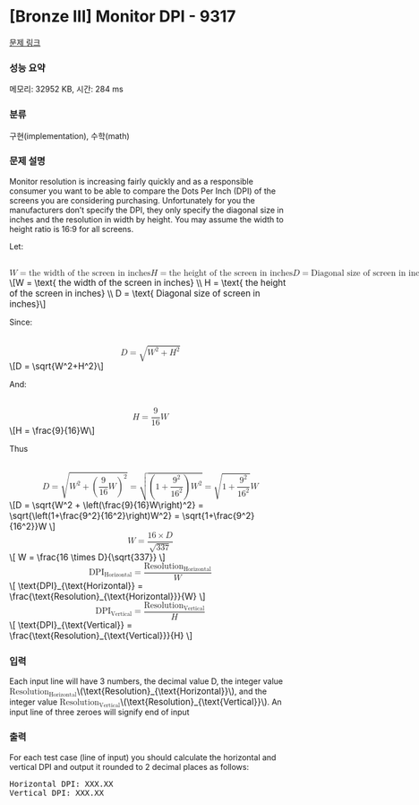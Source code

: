 # [Bronze III] Monitor DPI - 9317 

[문제 링크](https://www.acmicpc.net/problem/9317) 

### 성능 요약

메모리: 32952 KB, 시간: 284 ms

### 분류

구현(implementation), 수학(math)

### 문제 설명

<p>Monitor resolution is increasing fairly quickly and as a responsible consumer you want to be able to compare the Dots Per Inch (DPI) of the screens you are considering purchasing. Unfortunately for you the manufacturers don’t specify the DPI, they only specify the diagonal size in inches and the resolution in width by height. You may assume the width to height ratio is 16:9 for all screens.</p>

<p>Let:</p>

<p><mjx-container class="MathJax" jax="CHTML" display="true" style="font-size: 109.1%; position: relative;"> <mjx-math display="true" class="MJX-TEX" aria-hidden="true" style="margin-left: 0px; margin-right: 0px;"><mjx-mi class="mjx-i"><mjx-c class="mjx-c1D44A TEX-I"></mjx-c></mjx-mi><mjx-mo class="mjx-n" space="4"><mjx-c class="mjx-c3D"></mjx-c></mjx-mo><mjx-mtext class="mjx-n" space="4"><mjx-c class="mjx-cA0"></mjx-c><mjx-c class="mjx-c74"></mjx-c><mjx-c class="mjx-c68"></mjx-c><mjx-c class="mjx-c65"></mjx-c><mjx-c class="mjx-c20"></mjx-c><mjx-c class="mjx-c77"></mjx-c><mjx-c class="mjx-c69"></mjx-c><mjx-c class="mjx-c64"></mjx-c><mjx-c class="mjx-c74"></mjx-c><mjx-c class="mjx-c68"></mjx-c><mjx-c class="mjx-c20"></mjx-c><mjx-c class="mjx-c6F"></mjx-c><mjx-c class="mjx-c66"></mjx-c><mjx-c class="mjx-c20"></mjx-c><mjx-c class="mjx-c74"></mjx-c><mjx-c class="mjx-c68"></mjx-c><mjx-c class="mjx-c65"></mjx-c><mjx-c class="mjx-c20"></mjx-c><mjx-c class="mjx-c73"></mjx-c><mjx-c class="mjx-c63"></mjx-c><mjx-c class="mjx-c72"></mjx-c><mjx-c class="mjx-c65"></mjx-c><mjx-c class="mjx-c65"></mjx-c><mjx-c class="mjx-c6E"></mjx-c><mjx-c class="mjx-c20"></mjx-c><mjx-c class="mjx-c69"></mjx-c><mjx-c class="mjx-c6E"></mjx-c><mjx-c class="mjx-c20"></mjx-c><mjx-c class="mjx-c69"></mjx-c><mjx-c class="mjx-c6E"></mjx-c><mjx-c class="mjx-c63"></mjx-c><mjx-c class="mjx-c68"></mjx-c><mjx-c class="mjx-c65"></mjx-c><mjx-c class="mjx-c73"></mjx-c></mjx-mtext><mjx-mspace></mjx-mspace><mjx-mi class="mjx-i"><mjx-c class="mjx-c1D43B TEX-I"></mjx-c></mjx-mi><mjx-mo class="mjx-n" space="4"><mjx-c class="mjx-c3D"></mjx-c></mjx-mo><mjx-mtext class="mjx-n" space="4"><mjx-c class="mjx-cA0"></mjx-c><mjx-c class="mjx-c74"></mjx-c><mjx-c class="mjx-c68"></mjx-c><mjx-c class="mjx-c65"></mjx-c><mjx-c class="mjx-c20"></mjx-c><mjx-c class="mjx-c68"></mjx-c><mjx-c class="mjx-c65"></mjx-c><mjx-c class="mjx-c69"></mjx-c><mjx-c class="mjx-c67"></mjx-c><mjx-c class="mjx-c68"></mjx-c><mjx-c class="mjx-c74"></mjx-c><mjx-c class="mjx-c20"></mjx-c><mjx-c class="mjx-c6F"></mjx-c><mjx-c class="mjx-c66"></mjx-c><mjx-c class="mjx-c20"></mjx-c><mjx-c class="mjx-c74"></mjx-c><mjx-c class="mjx-c68"></mjx-c><mjx-c class="mjx-c65"></mjx-c><mjx-c class="mjx-c20"></mjx-c><mjx-c class="mjx-c73"></mjx-c><mjx-c class="mjx-c63"></mjx-c><mjx-c class="mjx-c72"></mjx-c><mjx-c class="mjx-c65"></mjx-c><mjx-c class="mjx-c65"></mjx-c><mjx-c class="mjx-c6E"></mjx-c><mjx-c class="mjx-c20"></mjx-c><mjx-c class="mjx-c69"></mjx-c><mjx-c class="mjx-c6E"></mjx-c><mjx-c class="mjx-c20"></mjx-c><mjx-c class="mjx-c69"></mjx-c><mjx-c class="mjx-c6E"></mjx-c><mjx-c class="mjx-c63"></mjx-c><mjx-c class="mjx-c68"></mjx-c><mjx-c class="mjx-c65"></mjx-c><mjx-c class="mjx-c73"></mjx-c></mjx-mtext><mjx-mspace></mjx-mspace><mjx-mi class="mjx-i"><mjx-c class="mjx-c1D437 TEX-I"></mjx-c></mjx-mi><mjx-mo class="mjx-n" space="4"><mjx-c class="mjx-c3D"></mjx-c></mjx-mo><mjx-mtext class="mjx-n" space="4"><mjx-c class="mjx-cA0"></mjx-c><mjx-c class="mjx-c44"></mjx-c><mjx-c class="mjx-c69"></mjx-c><mjx-c class="mjx-c61"></mjx-c><mjx-c class="mjx-c67"></mjx-c><mjx-c class="mjx-c6F"></mjx-c><mjx-c class="mjx-c6E"></mjx-c><mjx-c class="mjx-c61"></mjx-c><mjx-c class="mjx-c6C"></mjx-c><mjx-c class="mjx-c20"></mjx-c><mjx-c class="mjx-c73"></mjx-c><mjx-c class="mjx-c69"></mjx-c><mjx-c class="mjx-c7A"></mjx-c><mjx-c class="mjx-c65"></mjx-c><mjx-c class="mjx-c20"></mjx-c><mjx-c class="mjx-c6F"></mjx-c><mjx-c class="mjx-c66"></mjx-c><mjx-c class="mjx-c20"></mjx-c><mjx-c class="mjx-c73"></mjx-c><mjx-c class="mjx-c63"></mjx-c><mjx-c class="mjx-c72"></mjx-c><mjx-c class="mjx-c65"></mjx-c><mjx-c class="mjx-c65"></mjx-c><mjx-c class="mjx-c6E"></mjx-c><mjx-c class="mjx-c20"></mjx-c><mjx-c class="mjx-c69"></mjx-c><mjx-c class="mjx-c6E"></mjx-c><mjx-c class="mjx-c20"></mjx-c><mjx-c class="mjx-c69"></mjx-c><mjx-c class="mjx-c6E"></mjx-c><mjx-c class="mjx-c63"></mjx-c><mjx-c class="mjx-c68"></mjx-c><mjx-c class="mjx-c65"></mjx-c><mjx-c class="mjx-c73"></mjx-c></mjx-mtext></mjx-math><mjx-assistive-mml unselectable="on" display="block"><math xmlns="http://www.w3.org/1998/Math/MathML" display="block"><mi>W</mi><mo>=</mo><mtext> the width of the screen in inches</mtext><mspace linebreak="newline"></mspace><mi>H</mi><mo>=</mo><mtext> the height of the screen in inches</mtext><mspace linebreak="newline"></mspace><mi>D</mi><mo>=</mo><mtext> Diagonal size of screen in inches</mtext></math></mjx-assistive-mml><span aria-hidden="true" class="no-mathjax mjx-copytext">\[W = \text{ the width of the screen in inches} \\ H = \text{ the height of the screen in inches} \\ D = \text{ Diagonal size of screen in inches}\]</span> </mjx-container></p>

<p>Since:</p>

<p><mjx-container class="MathJax" jax="CHTML" display="true" style="font-size: 109.1%; position: relative;"> <mjx-math display="true" class="MJX-TEX" aria-hidden="true" style="margin-left: 0px; margin-right: 0px;"><mjx-mi class="mjx-i"><mjx-c class="mjx-c1D437 TEX-I"></mjx-c></mjx-mi><mjx-mo class="mjx-n" space="4"><mjx-c class="mjx-c3D"></mjx-c></mjx-mo><mjx-msqrt space="4"><mjx-sqrt><mjx-surd><mjx-mo class="mjx-sop"><mjx-c class="mjx-c221A TEX-S1"></mjx-c></mjx-mo></mjx-surd><mjx-box style="padding-top: 0.234em;"><mjx-msup><mjx-mi class="mjx-i"><mjx-c class="mjx-c1D44A TEX-I"></mjx-c></mjx-mi><mjx-script style="vertical-align: 0.289em; margin-left: 0.055em;"><mjx-mn class="mjx-n" size="s"><mjx-c class="mjx-c32"></mjx-c></mjx-mn></mjx-script></mjx-msup><mjx-mo class="mjx-n" space="3"><mjx-c class="mjx-c2B"></mjx-c></mjx-mo><mjx-msup space="3"><mjx-mi class="mjx-i"><mjx-c class="mjx-c1D43B TEX-I"></mjx-c></mjx-mi><mjx-script style="vertical-align: 0.289em; margin-left: 0.053em;"><mjx-mn class="mjx-n" size="s"><mjx-c class="mjx-c32"></mjx-c></mjx-mn></mjx-script></mjx-msup></mjx-box></mjx-sqrt></mjx-msqrt></mjx-math><mjx-assistive-mml unselectable="on" display="block"><math xmlns="http://www.w3.org/1998/Math/MathML" display="block"><mi>D</mi><mo>=</mo><msqrt><msup><mi>W</mi><mn>2</mn></msup><mo>+</mo><msup><mi>H</mi><mn>2</mn></msup></msqrt></math></mjx-assistive-mml><span aria-hidden="true" class="no-mathjax mjx-copytext">\[D = \sqrt{W^2+H^2}\]</span> </mjx-container></p>

<p>And:</p>

<p><mjx-container class="MathJax" jax="CHTML" display="true" style="font-size: 109.1%; position: relative;"> <mjx-math display="true" class="MJX-TEX" aria-hidden="true" style="margin-left: 0px; margin-right: 0px;"><mjx-mi class="mjx-i"><mjx-c class="mjx-c1D43B TEX-I"></mjx-c></mjx-mi><mjx-mo class="mjx-n" space="4"><mjx-c class="mjx-c3D"></mjx-c></mjx-mo><mjx-mfrac space="4"><mjx-frac type="d"><mjx-num><mjx-nstrut type="d"></mjx-nstrut><mjx-mn class="mjx-n"><mjx-c class="mjx-c39"></mjx-c></mjx-mn></mjx-num><mjx-dbox><mjx-dtable><mjx-line type="d"></mjx-line><mjx-row><mjx-den><mjx-dstrut type="d"></mjx-dstrut><mjx-mn class="mjx-n"><mjx-c class="mjx-c31"></mjx-c><mjx-c class="mjx-c36"></mjx-c></mjx-mn></mjx-den></mjx-row></mjx-dtable></mjx-dbox></mjx-frac></mjx-mfrac><mjx-mi class="mjx-i"><mjx-c class="mjx-c1D44A TEX-I"></mjx-c></mjx-mi></mjx-math><mjx-assistive-mml unselectable="on" display="block"><math xmlns="http://www.w3.org/1998/Math/MathML" display="block"><mi>H</mi><mo>=</mo><mfrac><mn>9</mn><mn>16</mn></mfrac><mi>W</mi></math></mjx-assistive-mml><span aria-hidden="true" class="no-mathjax mjx-copytext">\[H = \frac{9}{16}W\]</span> </mjx-container></p>

<p>Thus</p>

<p><mjx-container class="MathJax" jax="CHTML" display="true" style="font-size: 109.1%; position: relative;"> <mjx-math display="true" class="MJX-TEX" aria-hidden="true" style="margin-left: 0px; margin-right: 0px;"><mjx-mi class="mjx-i"><mjx-c class="mjx-c1D437 TEX-I"></mjx-c></mjx-mi><mjx-mo class="mjx-n" space="4"><mjx-c class="mjx-c3D"></mjx-c></mjx-mo><mjx-msqrt space="4"><mjx-sqrt><mjx-surd><mjx-mo class="mjx-s4"><mjx-c class="mjx-c221A TEX-S4"></mjx-c></mjx-mo></mjx-surd><mjx-box style="padding-top: 0.257em;"><mjx-msup><mjx-mi class="mjx-i"><mjx-c class="mjx-c1D44A TEX-I"></mjx-c></mjx-mi><mjx-script style="vertical-align: 0.289em; margin-left: 0.055em;"><mjx-mn class="mjx-n" size="s"><mjx-c class="mjx-c32"></mjx-c></mjx-mn></mjx-script></mjx-msup><mjx-mo class="mjx-n" space="3"><mjx-c class="mjx-c2B"></mjx-c></mjx-mo><mjx-msup space="3"><mjx-mrow><mjx-mo class="mjx-s3"><mjx-c class="mjx-c28 TEX-S3"></mjx-c></mjx-mo><mjx-mfrac><mjx-frac type="d"><mjx-num><mjx-nstrut type="d"></mjx-nstrut><mjx-mn class="mjx-n"><mjx-c class="mjx-c39"></mjx-c></mjx-mn></mjx-num><mjx-dbox><mjx-dtable><mjx-line type="d"></mjx-line><mjx-row><mjx-den><mjx-dstrut type="d"></mjx-dstrut><mjx-mn class="mjx-n"><mjx-c class="mjx-c31"></mjx-c><mjx-c class="mjx-c36"></mjx-c></mjx-mn></mjx-den></mjx-row></mjx-dtable></mjx-dbox></mjx-frac></mjx-mfrac><mjx-mi class="mjx-i"><mjx-c class="mjx-c1D44A TEX-I"></mjx-c></mjx-mi><mjx-mo class="mjx-s3"><mjx-c class="mjx-c29 TEX-S3"></mjx-c></mjx-mo></mjx-mrow><mjx-script style="vertical-align: 1.177em;"><mjx-mn class="mjx-n" size="s"><mjx-c class="mjx-c32"></mjx-c></mjx-mn></mjx-script></mjx-msup></mjx-box></mjx-sqrt></mjx-msqrt><mjx-mo class="mjx-n" space="4"><mjx-c class="mjx-c3D"></mjx-c></mjx-mo><mjx-msqrt space="4"><mjx-sqrt><mjx-surd><mjx-mo class="mjx-s4"><mjx-c class="mjx-c221A TEX-S4"></mjx-c></mjx-mo></mjx-surd><mjx-box style="padding-top: 0.356em;"><mjx-mrow><mjx-mo class="mjx-s3"><mjx-c class="mjx-c28 TEX-S3"></mjx-c></mjx-mo><mjx-mn class="mjx-n"><mjx-c class="mjx-c31"></mjx-c></mjx-mn><mjx-mo class="mjx-n" space="3"><mjx-c class="mjx-c2B"></mjx-c></mjx-mo><mjx-mfrac space="3"><mjx-frac type="d"><mjx-num><mjx-nstrut type="d"></mjx-nstrut><mjx-msup><mjx-mn class="mjx-n"><mjx-c class="mjx-c39"></mjx-c></mjx-mn><mjx-script style="vertical-align: 0.289em;"><mjx-mn class="mjx-n" size="s"><mjx-c class="mjx-c32"></mjx-c></mjx-mn></mjx-script></mjx-msup></mjx-num><mjx-dbox><mjx-dtable><mjx-line type="d"></mjx-line><mjx-row><mjx-den><mjx-dstrut type="d"></mjx-dstrut><mjx-msup><mjx-mn class="mjx-n"><mjx-c class="mjx-c31"></mjx-c><mjx-c class="mjx-c36"></mjx-c></mjx-mn><mjx-script style="vertical-align: 0.393em;"><mjx-mn class="mjx-n" size="s"><mjx-c class="mjx-c32"></mjx-c></mjx-mn></mjx-script></mjx-msup></mjx-den></mjx-row></mjx-dtable></mjx-dbox></mjx-frac></mjx-mfrac><mjx-mo class="mjx-s3"><mjx-c class="mjx-c29 TEX-S3"></mjx-c></mjx-mo></mjx-mrow><mjx-msup><mjx-mi class="mjx-i"><mjx-c class="mjx-c1D44A TEX-I"></mjx-c></mjx-mi><mjx-script style="vertical-align: 0.289em; margin-left: 0.055em;"><mjx-mn class="mjx-n" size="s"><mjx-c class="mjx-c32"></mjx-c></mjx-mn></mjx-script></mjx-msup></mjx-box></mjx-sqrt></mjx-msqrt><mjx-mo class="mjx-n" space="4"><mjx-c class="mjx-c3D"></mjx-c></mjx-mo><mjx-msqrt space="4"><mjx-sqrt><mjx-surd><mjx-mo class="mjx-s4"><mjx-c class="mjx-c221A TEX-S4"></mjx-c></mjx-mo></mjx-surd><mjx-box style="padding-top: 0.414em;"><mjx-mn class="mjx-n"><mjx-c class="mjx-c31"></mjx-c></mjx-mn><mjx-mo class="mjx-n" space="3"><mjx-c class="mjx-c2B"></mjx-c></mjx-mo><mjx-mfrac space="3"><mjx-frac type="d"><mjx-num><mjx-nstrut type="d"></mjx-nstrut><mjx-msup><mjx-mn class="mjx-n"><mjx-c class="mjx-c39"></mjx-c></mjx-mn><mjx-script style="vertical-align: 0.289em;"><mjx-mn class="mjx-n" size="s"><mjx-c class="mjx-c32"></mjx-c></mjx-mn></mjx-script></mjx-msup></mjx-num><mjx-dbox><mjx-dtable><mjx-line type="d"></mjx-line><mjx-row><mjx-den><mjx-dstrut type="d"></mjx-dstrut><mjx-msup><mjx-mn class="mjx-n"><mjx-c class="mjx-c31"></mjx-c><mjx-c class="mjx-c36"></mjx-c></mjx-mn><mjx-script style="vertical-align: 0.393em;"><mjx-mn class="mjx-n" size="s"><mjx-c class="mjx-c32"></mjx-c></mjx-mn></mjx-script></mjx-msup></mjx-den></mjx-row></mjx-dtable></mjx-dbox></mjx-frac></mjx-mfrac></mjx-box></mjx-sqrt></mjx-msqrt><mjx-mi class="mjx-i"><mjx-c class="mjx-c1D44A TEX-I"></mjx-c></mjx-mi></mjx-math><mjx-assistive-mml unselectable="on" display="block"><math xmlns="http://www.w3.org/1998/Math/MathML" display="block"><mi>D</mi><mo>=</mo><msqrt><msup><mi>W</mi><mn>2</mn></msup><mo>+</mo><msup><mrow data-mjx-texclass="INNER"><mo data-mjx-texclass="OPEN">(</mo><mfrac><mn>9</mn><mn>16</mn></mfrac><mi>W</mi><mo data-mjx-texclass="CLOSE">)</mo></mrow><mn>2</mn></msup></msqrt><mo>=</mo><msqrt><mrow data-mjx-texclass="INNER"><mo data-mjx-texclass="OPEN">(</mo><mn>1</mn><mo>+</mo><mfrac><msup><mn>9</mn><mn>2</mn></msup><msup><mn>16</mn><mn>2</mn></msup></mfrac><mo data-mjx-texclass="CLOSE">)</mo></mrow><msup><mi>W</mi><mn>2</mn></msup></msqrt><mo>=</mo><msqrt><mn>1</mn><mo>+</mo><mfrac><msup><mn>9</mn><mn>2</mn></msup><msup><mn>16</mn><mn>2</mn></msup></mfrac></msqrt><mi>W</mi></math></mjx-assistive-mml><span aria-hidden="true" class="no-mathjax mjx-copytext">\[D = \sqrt{W^2 + \left(\frac{9}{16}W\right)^2} = \sqrt{\left(1+\frac{9^2}{16^2}\right)W^2} = \sqrt{1+\frac{9^2}{16^2}}W \]</span></mjx-container><mjx-container class="MathJax" jax="CHTML" display="true" style="font-size: 109.1%; position: relative;"><mjx-math display="true" class="MJX-TEX" aria-hidden="true" style="margin-left: 0px; margin-right: 0px;"><mjx-mi class="mjx-i"><mjx-c class="mjx-c1D44A TEX-I"></mjx-c></mjx-mi><mjx-mo class="mjx-n" space="4"><mjx-c class="mjx-c3D"></mjx-c></mjx-mo><mjx-mfrac space="4"><mjx-frac type="d"><mjx-num><mjx-nstrut type="d"></mjx-nstrut><mjx-mrow><mjx-mn class="mjx-n"><mjx-c class="mjx-c31"></mjx-c><mjx-c class="mjx-c36"></mjx-c></mjx-mn><mjx-mo class="mjx-n" space="3"><mjx-c class="mjx-cD7"></mjx-c></mjx-mo><mjx-mi class="mjx-i" space="3"><mjx-c class="mjx-c1D437 TEX-I"></mjx-c></mjx-mi></mjx-mrow></mjx-num><mjx-dbox><mjx-dtable><mjx-line type="d"></mjx-line><mjx-row><mjx-den><mjx-dstrut type="d"></mjx-dstrut><mjx-msqrt><mjx-sqrt><mjx-surd><mjx-mo class="mjx-n"><mjx-c class="mjx-c221A"></mjx-c></mjx-mo></mjx-surd><mjx-box style="padding-top: 0.158em;"><mjx-mn class="mjx-n"><mjx-c class="mjx-c33"></mjx-c><mjx-c class="mjx-c33"></mjx-c><mjx-c class="mjx-c37"></mjx-c></mjx-mn></mjx-box></mjx-sqrt></mjx-msqrt></mjx-den></mjx-row></mjx-dtable></mjx-dbox></mjx-frac></mjx-mfrac></mjx-math><mjx-assistive-mml unselectable="on" display="block"><math xmlns="http://www.w3.org/1998/Math/MathML" display="block"><mi>W</mi><mo>=</mo><mfrac><mrow><mn>16</mn><mo>×</mo><mi>D</mi></mrow><msqrt><mn>337</mn></msqrt></mfrac></math></mjx-assistive-mml><span aria-hidden="true" class="no-mathjax mjx-copytext">\[ W = \frac{16 \times D}{\sqrt{337}}  \]</span></mjx-container><mjx-container class="MathJax" jax="CHTML" display="true" style="font-size: 109.1%; position: relative;"><mjx-math display="true" class="MJX-TEX" aria-hidden="true" style="margin-left: 0px; margin-right: 0px;"><mjx-msub><mjx-mtext class="mjx-n"><mjx-c class="mjx-c44"></mjx-c><mjx-c class="mjx-c50"></mjx-c><mjx-c class="mjx-c49"></mjx-c></mjx-mtext><mjx-script style="vertical-align: -0.15em;"><mjx-texatom size="s" texclass="ORD"><mjx-mtext class="mjx-n"><mjx-c class="mjx-c48"></mjx-c><mjx-c class="mjx-c6F"></mjx-c><mjx-c class="mjx-c72"></mjx-c><mjx-c class="mjx-c69"></mjx-c><mjx-c class="mjx-c7A"></mjx-c><mjx-c class="mjx-c6F"></mjx-c><mjx-c class="mjx-c6E"></mjx-c><mjx-c class="mjx-c74"></mjx-c><mjx-c class="mjx-c61"></mjx-c><mjx-c class="mjx-c6C"></mjx-c></mjx-mtext></mjx-texatom></mjx-script></mjx-msub><mjx-mo class="mjx-n" space="4"><mjx-c class="mjx-c3D"></mjx-c></mjx-mo><mjx-mfrac space="4"><mjx-frac type="d"><mjx-num><mjx-nstrut type="d"></mjx-nstrut><mjx-msub><mjx-mtext class="mjx-n"><mjx-c class="mjx-c52"></mjx-c><mjx-c class="mjx-c65"></mjx-c><mjx-c class="mjx-c73"></mjx-c><mjx-c class="mjx-c6F"></mjx-c><mjx-c class="mjx-c6C"></mjx-c><mjx-c class="mjx-c75"></mjx-c><mjx-c class="mjx-c74"></mjx-c><mjx-c class="mjx-c69"></mjx-c><mjx-c class="mjx-c6F"></mjx-c><mjx-c class="mjx-c6E"></mjx-c></mjx-mtext><mjx-script style="vertical-align: -0.15em;"><mjx-texatom size="s" texclass="ORD"><mjx-mtext class="mjx-n"><mjx-c class="mjx-c48"></mjx-c><mjx-c class="mjx-c6F"></mjx-c><mjx-c class="mjx-c72"></mjx-c><mjx-c class="mjx-c69"></mjx-c><mjx-c class="mjx-c7A"></mjx-c><mjx-c class="mjx-c6F"></mjx-c><mjx-c class="mjx-c6E"></mjx-c><mjx-c class="mjx-c74"></mjx-c><mjx-c class="mjx-c61"></mjx-c><mjx-c class="mjx-c6C"></mjx-c></mjx-mtext></mjx-texatom></mjx-script></mjx-msub></mjx-num><mjx-dbox><mjx-dtable><mjx-line type="d"></mjx-line><mjx-row><mjx-den><mjx-dstrut type="d"></mjx-dstrut><mjx-mi class="mjx-i"><mjx-c class="mjx-c1D44A TEX-I"></mjx-c></mjx-mi></mjx-den></mjx-row></mjx-dtable></mjx-dbox></mjx-frac></mjx-mfrac></mjx-math><mjx-assistive-mml unselectable="on" display="block"><math xmlns="http://www.w3.org/1998/Math/MathML" display="block"><msub><mtext>DPI</mtext><mrow data-mjx-texclass="ORD"><mtext>Horizontal</mtext></mrow></msub><mo>=</mo><mfrac><msub><mtext>Resolution</mtext><mrow data-mjx-texclass="ORD"><mtext>Horizontal</mtext></mrow></msub><mi>W</mi></mfrac></math></mjx-assistive-mml><span aria-hidden="true" class="no-mathjax mjx-copytext">\[ \text{DPI}_{\text{Horizontal}} = \frac{\text{Resolution}_{\text{Horizontal}}}{W} \]</span></mjx-container><mjx-container class="MathJax" jax="CHTML" display="true" style="font-size: 109.1%; position: relative;"><mjx-math display="true" class="MJX-TEX" aria-hidden="true" style="margin-left: 0px; margin-right: 0px;"><mjx-msub><mjx-mtext class="mjx-n"><mjx-c class="mjx-c44"></mjx-c><mjx-c class="mjx-c50"></mjx-c><mjx-c class="mjx-c49"></mjx-c></mjx-mtext><mjx-script style="vertical-align: -0.15em;"><mjx-texatom size="s" texclass="ORD"><mjx-mtext class="mjx-n"><mjx-c class="mjx-c56"></mjx-c><mjx-c class="mjx-c65"></mjx-c><mjx-c class="mjx-c72"></mjx-c><mjx-c class="mjx-c74"></mjx-c><mjx-c class="mjx-c69"></mjx-c><mjx-c class="mjx-c63"></mjx-c><mjx-c class="mjx-c61"></mjx-c><mjx-c class="mjx-c6C"></mjx-c></mjx-mtext></mjx-texatom></mjx-script></mjx-msub><mjx-mo class="mjx-n" space="4"><mjx-c class="mjx-c3D"></mjx-c></mjx-mo><mjx-mfrac space="4"><mjx-frac type="d"><mjx-num><mjx-nstrut type="d"></mjx-nstrut><mjx-msub><mjx-mtext class="mjx-n"><mjx-c class="mjx-c52"></mjx-c><mjx-c class="mjx-c65"></mjx-c><mjx-c class="mjx-c73"></mjx-c><mjx-c class="mjx-c6F"></mjx-c><mjx-c class="mjx-c6C"></mjx-c><mjx-c class="mjx-c75"></mjx-c><mjx-c class="mjx-c74"></mjx-c><mjx-c class="mjx-c69"></mjx-c><mjx-c class="mjx-c6F"></mjx-c><mjx-c class="mjx-c6E"></mjx-c></mjx-mtext><mjx-script style="vertical-align: -0.15em;"><mjx-texatom size="s" texclass="ORD"><mjx-mtext class="mjx-n"><mjx-c class="mjx-c56"></mjx-c><mjx-c class="mjx-c65"></mjx-c><mjx-c class="mjx-c72"></mjx-c><mjx-c class="mjx-c74"></mjx-c><mjx-c class="mjx-c69"></mjx-c><mjx-c class="mjx-c63"></mjx-c><mjx-c class="mjx-c61"></mjx-c><mjx-c class="mjx-c6C"></mjx-c></mjx-mtext></mjx-texatom></mjx-script></mjx-msub></mjx-num><mjx-dbox><mjx-dtable><mjx-line type="d"></mjx-line><mjx-row><mjx-den><mjx-dstrut type="d"></mjx-dstrut><mjx-mi class="mjx-i"><mjx-c class="mjx-c1D43B TEX-I"></mjx-c></mjx-mi></mjx-den></mjx-row></mjx-dtable></mjx-dbox></mjx-frac></mjx-mfrac></mjx-math><mjx-assistive-mml unselectable="on" display="block"><math xmlns="http://www.w3.org/1998/Math/MathML" display="block"><msub><mtext>DPI</mtext><mrow data-mjx-texclass="ORD"><mtext>Vertical</mtext></mrow></msub><mo>=</mo><mfrac><msub><mtext>Resolution</mtext><mrow data-mjx-texclass="ORD"><mtext>Vertical</mtext></mrow></msub><mi>H</mi></mfrac></math></mjx-assistive-mml><span aria-hidden="true" class="no-mathjax mjx-copytext">\[ \text{DPI}_{\text{Vertical}} = \frac{\text{Resolution}_{\text{Vertical}}}{H} \]</span> </mjx-container></p>

### 입력 

 <p>Each input line will have 3 numbers, the decimal value D, the integer value <mjx-container class="MathJax" jax="CHTML" style="font-size: 109.1%; position: relative;"><mjx-math class="MJX-TEX" aria-hidden="true"><mjx-msub><mjx-mtext class="mjx-n"><mjx-c class="mjx-c52"></mjx-c><mjx-c class="mjx-c65"></mjx-c><mjx-c class="mjx-c73"></mjx-c><mjx-c class="mjx-c6F"></mjx-c><mjx-c class="mjx-c6C"></mjx-c><mjx-c class="mjx-c75"></mjx-c><mjx-c class="mjx-c74"></mjx-c><mjx-c class="mjx-c69"></mjx-c><mjx-c class="mjx-c6F"></mjx-c><mjx-c class="mjx-c6E"></mjx-c></mjx-mtext><mjx-script style="vertical-align: -0.15em;"><mjx-texatom size="s" texclass="ORD"><mjx-mtext class="mjx-n"><mjx-c class="mjx-c48"></mjx-c><mjx-c class="mjx-c6F"></mjx-c><mjx-c class="mjx-c72"></mjx-c><mjx-c class="mjx-c69"></mjx-c><mjx-c class="mjx-c7A"></mjx-c><mjx-c class="mjx-c6F"></mjx-c><mjx-c class="mjx-c6E"></mjx-c><mjx-c class="mjx-c74"></mjx-c><mjx-c class="mjx-c61"></mjx-c><mjx-c class="mjx-c6C"></mjx-c></mjx-mtext></mjx-texatom></mjx-script></mjx-msub></mjx-math><mjx-assistive-mml unselectable="on" display="inline"><math xmlns="http://www.w3.org/1998/Math/MathML"><msub><mtext>Resolution</mtext><mrow data-mjx-texclass="ORD"><mtext>Horizontal</mtext></mrow></msub></math></mjx-assistive-mml><span aria-hidden="true" class="no-mathjax mjx-copytext">\(\text{Resolution}_{\text{Horizontal}}\)</span></mjx-container>, and the integer value <mjx-container class="MathJax" jax="CHTML" style="font-size: 109.1%; position: relative;"><mjx-math class="MJX-TEX" aria-hidden="true"><mjx-msub><mjx-mtext class="mjx-n"><mjx-c class="mjx-c52"></mjx-c><mjx-c class="mjx-c65"></mjx-c><mjx-c class="mjx-c73"></mjx-c><mjx-c class="mjx-c6F"></mjx-c><mjx-c class="mjx-c6C"></mjx-c><mjx-c class="mjx-c75"></mjx-c><mjx-c class="mjx-c74"></mjx-c><mjx-c class="mjx-c69"></mjx-c><mjx-c class="mjx-c6F"></mjx-c><mjx-c class="mjx-c6E"></mjx-c></mjx-mtext><mjx-script style="vertical-align: -0.15em;"><mjx-texatom size="s" texclass="ORD"><mjx-mtext class="mjx-n"><mjx-c class="mjx-c56"></mjx-c><mjx-c class="mjx-c65"></mjx-c><mjx-c class="mjx-c72"></mjx-c><mjx-c class="mjx-c74"></mjx-c><mjx-c class="mjx-c69"></mjx-c><mjx-c class="mjx-c63"></mjx-c><mjx-c class="mjx-c61"></mjx-c><mjx-c class="mjx-c6C"></mjx-c></mjx-mtext></mjx-texatom></mjx-script></mjx-msub></mjx-math><mjx-assistive-mml unselectable="on" display="inline"><math xmlns="http://www.w3.org/1998/Math/MathML"><msub><mtext>Resolution</mtext><mrow data-mjx-texclass="ORD"><mtext>Vertical</mtext></mrow></msub></math></mjx-assistive-mml><span aria-hidden="true" class="no-mathjax mjx-copytext">\(\text{Resolution}_{\text{Vertical}}\)</span></mjx-container>. An input line of three zeroes will signify end of input</p>

### 출력 

 <p>For each test case (line of input) you should calculate the horizontal and vertical DPI and output it rounded to 2 decimal places as follows:</p>

<pre>Horizontal DPI: XXX.XX
Vertical DPI: XXX.XX</pre>

